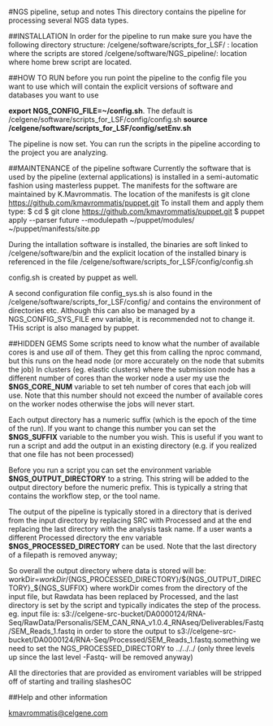 #NGS pipeline, setup and notes
This directory contains the pipeline for processing several NGS data types.

##INSTALLATION
In order for the pipeline to run make sure you have the following directory structure:
/celgene/software/scripts_for_LSF/   : location where the scripts are stored
/celgene/software/NGS_pipeline/:      location where home brew script are located. 


##HOW TO RUN 
before you run point the pipeline to the config file you want to use which will contain the explicit 
versions of software and databases you want to use

**export NGS_CONFIG_FILE=~/config.sh**. The default is /celgene/software/scripts_for_LSF/config/config.sh
**source /celgene/software/scripts_for_LSF/config/setEnv.sh**

The pipeline is now set. You can run the scripts in the pipeline according to the project you are analyzing.


##MAINTENANCE of the pipeline software
Currently the software that is used by the pipeline (external applications) is installed in a semi-automatic fashion using masterless puppet.
The manifests for the software are maintained by K.Mavrommatis.
The location of the manifests is git clone https://github.com/kmavrommatis/puppet.git
To install them and apply them type:
$ cd 
$ git clone https://github.com/kmavrommatis/puppet.git
$ puppet apply --parser future --modulepath ~/puppet/modules/ ~/puppet/manifests/site.pp

During the intallation software is installed, the binaries are soft linked to 
/celgene/software/bin and the explicit location of the installed binary is referenced in the file
/celgene/software/scripts_for_LSF/config/config.sh

config.sh is created by puppet as well.

A second configuration file config_sys.sh is also found in the /celgene/software/scripts_for_LSF/config/ and contains the environment of directories etc.
Although this can also be managed by a NGS_CONFIG_SYS_FILE env variable, it is recommended not to change it. THis script is also managed by puppet.

##HIDDEN GEMS
Some scripts need to know what the number of available cores is and use _all_ of them. They get this from calling the nproc command, but this runs on the head node (or more accurately on the node that submits the job)
In clusters (eg. elastic clusters) where the submission node has a different number of cores than the worker node a user my use the **$NGS_CORE_NUM** variable to set teh number of cores that each job will use. Note that this number should not exceed the number of available cores on the worker nodes otherwise the jobs will never start.


Each output directory has a numeric suffix (which is the epoch of the time of the run). If you want to change this number you can set the **$NGS_SUFFIX** variable to the number you wish. This is useful if you want to run a script and add the output in an existing directory (e.g. if you realized that one file has not been processed)

Before you run a script you can set the environment variable **$NGS_OUTPUT_DIRECTORY** to a string. This string will be added to the output directory before the numeric prefix. This is typically a string that contains the workflow step, or the tool name. 

The output of the pipeline is typically stored in a directory that is derived from the input directory by replacing SRC with Processed and at the end replacing the last directory with the analysis task name. If a user wants a different Processed directory the env variable **$NGS_PROCESSED_DIRECTORY** can be used. Note that the last directory of a filepath is removed anyway;

So overall the output directory where data is stored will be:
workDir=${workDir}/${NGS_PROCESSED_DIRECTORY}/${NGS_OUTPUT_DIRECTORY}_${NGS_SUFFIX}
where workDir comes from the directory of the input file, but Rawdata has been replaced by Processed, and the last directory is set by the script and typically indicates the step of the process.
eg. input file is:
s3://celgene-src-bucket/DA0000124/RNA-Seq/RawData/Personalis/SEM_CAN_RNA_v1.0.4_RNAseq/Deliverables/Fastq/SEM_Reads_1.fastq
in order to store the output to
s3://celgene-src-bucket/DA0000124/RNA-Seq/Processed/SEM_Reads_1.fastq.something
we need to set the NGS_PROCESSED_DIRECTORY to ../../../ (only three levels up since the last level -Fastq- will be removed anyway)

All the directories that are provided as enviroment variables will be stripped off of starting and trailing slashesOC

##Help and other information

kmavrommatis@celgene.com
